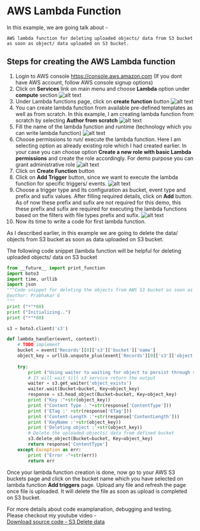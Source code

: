 # AWS Lambda Function

In this example, we are going talk about - 
```
AWS lambda function for deleting uploaded objects/ data from S3 bucket as soon as object/ data uploaded on S3 bucket.
```

Steps for creating the AWS Lambda function
-------------
 1.  Login to AWS console https://console.aws.amazon.com (If you dont have AWS account, follow AWS console signup options)
 1.  Click on **Services** link on main menu and choose **Lambda** option under **compute** section
 ![alt text](https://github.com/prabhakar2020/aws_lambda_function/blob/master/images/aws_services.PNG)
 1.  Under Lambda functions page, click on **create function** button
 ![alt text](https://github.com/prabhakar2020/aws_lambda_function/blob/master/images/aws_lambda_creation1.PNG)
 1.  You can create lambda function from available pre-defined templates as well as from scratch. In this example, I am creating lambda function from scratch by selecting **Author from scratch**
 ![alt text](https://github.com/prabhakar2020/aws_lambda_function/blob/master/images/aws_lambda_creation2.PNG)
 1. Fill the name of the lambda function and runtime (technology which you can write lambda function)
 ![alt text](https://github.com/prabhakar2020/aws_lambda_function/blob/master/images/aws_lambda_creation3.PNG)
 1. Choose permissions to run/ execute the lambda function. Here I am selecting option as already existing role which I had created earlier. In your case you can choose option **Create a new role with basic Lambda permissions** and create the role accordingly. For demo purpose you can grant administrative role
 ![alt text](https://github.com/prabhakar2020/aws_lambda_function/blob/master/images/aws_lambda_creation4.PNG)
 1. Click on **Create Function** button
 1. Click on **Add Trigger** button, since we want to execute the lambda function for specific triggers/ events.
 ![alt text](https://github.com/prabhakar2020/aws_lambda_function/blob/master/images/aws_lambda_creation5.PNG)
 1. Choose a trigger type and its configuration as bucket, event type and prefix and sufix values. After filling required details, click on **Add** button. As of now these prefix and sufix are not required for this demo, this these prefix and sufix are required for executing the lambda functions based on the filters with file types prefix and sufix. 
 ![alt text](https://github.com/prabhakar2020/aws_lambda_function/blob/master/images/aws_lambda_creation6.PNG)
 1. Now its time to write a code for first lambda function.
 
 As I described earlier, in this example we are going to delete the data/ objects from S3 bucket as soon as data uploaded on S3 bucket.
  
The following code snippet (lambda function will be helpful for deleting uploaded objects/ data on S3 bucket
```python
from __future__ import print_function
import boto3
import time, urllib
import json
"""Code snippet for deleting the objects from AWS S3 bucket as soon as objects uploaded on S3 bucket
@author: Prabhakar G
"""
print ("*"*80)
print ("Initializing..")
print ("*"*80)

s3 = boto3.client('s3')

def lambda_handler(event, context):
    # TODO implement
    bucket = event['Records'][0]['s3']['bucket']['name']
    object_key = urllib.unquote_plus(event['Records'][0]['s3']['object']['key'])
    
    try:
        print ("Using waiter to waiting for object to persist through s3 service")
        # It will wait till s3 service return the output
        waiter = s3.get_waiter('object_exists')
        waiter.wait(Bucket=bucket, Key=object_key)
        response = s3.head_object(Bucket=bucket, Key=object_key)
        print ("Key :"+str(object_key))
        print ("Content Type : "+str(response['ContentType']))
        print ('ETag :' +str(response['ETag']))
        print ('Content-Length :'+str(response['ContentLength']))
        print ('KeyName :'+str(object_key))
        print ('Deleting object :'+str(object_key))
        # Delete the uploaded objects/ data from defined bucket
        s3.delete_object(Bucket=bucket, Key=object_key)
        return response['ContentType']
    except Exception as err:
        print ("Error -"+str(err))
        return err
```

Once your lambda function creation is done, now go to your AWS S3 buckets page and click on the bucket name which you have selected on lambda function **Add triggers** page.  Upload any file and refresh the page once file is uploaded. It will delete the file as soon as upload is completed on S3 bucket.

For more details about code examplanation, debugging and testing.
<br/>
Please checkout my youtube video - 
<br/>
[Download source code - S3 Delete data](../code)
